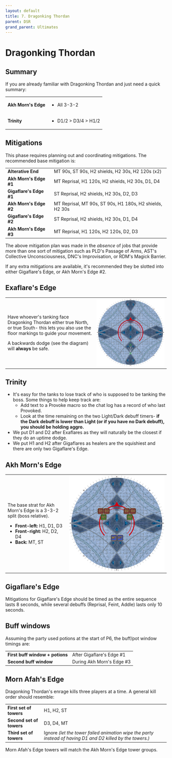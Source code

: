 ```yaml
---
layout: default
title: 7. Dragonking Thordan
parent: DSR
grand_parent: Ultimates
---
```


# Dragonking Thordan

## Summary

If you are already familiar with Dragonking Thordan and just need a quick summary:

<table>
  <tr>
    <td><b>Akh Morn's Edge</b></td>
    <td><ul><li>All 3-3-2</li></ul></td>
  </tr>
  <tr>
    <td><b>Trinity</b></td>
    <td><ul><li>D1/2 > D3/4 > H1/2</li></ul></td>
  </tr>
</table>

## Mitigations

This phase requires planning out and coordinating mitigations. The recommended base mitigation is:

<table>
  <tr>
    <td><b>Alterative End</b></td>
    <td>MT 90s, ST 90s, H2 shields, H2 30s, H2 120s (x2)</td>
  </tr>
  <tr>
    <td><b>Akh Morn's Edge #1</b></td>
    <td>MT Reprisal, H1 120s, H2 shields, H2 30s, D1, D4</td>
  </tr>
  <tr>
    <td><b>Gigaflare's Edge #1</b></td>
    <td>ST Reprisal, H2 shields, H2 30s, D2, D3</td>
  </tr>
  <tr>
    <td><b>Akh Morn's Edge #2</b></td>
    <td>MT Reprisal, MT 90s, ST 90s, H1 180s, H2 shields, H2 30s</td>
  </tr>
  <tr>
    <td><b>Gigaflare's Edge #2</b></td>
    <td>ST Reprisal, H2 shields, H2 30s, D1, D4</td>
  </tr>
  <tr>
    <td><b>Akh Morn's Edge #3</b></td>
    <td>MT Reprisal, H1 120s, H2 120s, D2, D3</td>
  </tr>
</table>

The above mitigation plan was made in the *absence* of jobs that provide more than one sort of mitigation such as PLD's Passage of Arms, AST's Collective Unconsciousness, DNC's Improvisation, or RDM's Magick Barrier.

If any extra mitigations are available, it's recommended they be slotted into either Gigaflare's Edge, or Akh Morn's Edge #2.

## Exaflare's Edge

<table>
  <tr>
    <td><p>Have whoever's tanking face Dragonking Thordan either true North, or true South- this lets you also use the floor markings to guide your movement.</p><p>A backwards dodge (see the diagram) will <b>always</b> be safe.</p></td>
    <td><img src="../images/dragonking_thordan/dragonking_thordan_01.jpg"></td>
  </tr>
</table>

## Trinity

- It's easy for the tanks to lose track of who is supposed to be tanking the boss. Some things to help keep track are:
    - Add text to a Provoke macro so the chat log has a record of who last Provoked.
    - Look at the time remaining on the two Light/Dark debuff timers- **if the Dark debuff is lower than Light (or if you have no Dark debuff), you should be holding aggro.**
- We put D1 and D2 after Exaflares as they will naturally be the closest if they do an uptime dodge.
- We put H1 and H2 after Gigaflares as healers are the squishiest and there are only two Gigaflare's Edge.

## Akh Morn's Edge

<table>
  <tr>
    <td><p>The base strat for Akh Morn's Edge is a 3-3-2 split (boss relative).</p><ul><li><b>Front-left:</b> H1, D1, D3</li><li><b>Front-right:</b> H2, D2, D4</li><li><b>Back:</b> MT, ST</li></ul></td>
    <td><img src="../images/dragonking_thordan/dragonking_thordan_02.jpg"></td>
  </tr>
</table>

## Gigaflare's Edge

Mitigations for Gigaflare's Edge should be timed as the entire sequence lasts 8 seconds, while several debuffs (Reprisal, Feint, Addle) lasts only 10 seconds.

## Buff windows

Assuming the party used potions at the start of P6, the buff/pot window timings are:

<table>
  <tr>
    <td><b>First buff window + potions</b></td>
    <td>After Gigaflare's Edge #1</td>
  </tr>
  <tr>
    <td><b>Second buff window</b></td>
    <td>During Akh Morn's Edge #3</td>
  </tr>
</table>

## Morn Afah's Edge

Dragonking Thordan's enrage kills three players at a time. A general kill order should resemble:

<table>
  <tr>
    <td><b>First set of towers</b></td>
    <td>H1, H2, ST</td>
  </tr>
  <tr>
    <td><b>Second set of towers</b></td>
    <td>D3, D4, MT</td>
  </tr>
  <tr>
    <td><b>Third set of towers</b></td>
    <td>Ignore <em>(let the tower failed animation wipe the party instead of having D1 and D2 killed by the towers.)</em></td>
  </tr>
</table>

Morn Afah's Edge towers will match the Akh Morn's Edge tower groups.